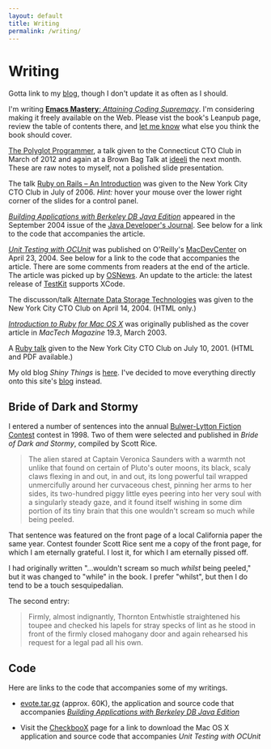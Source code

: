 ```yaml
---
layout: default
title: Writing
permalink: /writing/
---
```


# Writing

Gotta link to my [blog](https://www.jimmenard.com/blog.html), though I don't
update it as often as I should.

I'm writing
[<strong>Emacs Mastery</strong>: <em>Attaining Coding Supremacy</em>](https://leanpub.com/emacs-mastery).
I'm considering making it freely available on the Web. Please vist the
book's Leanpub page, review the table of contents there, and
[let me know](mailto:jim@jimmenard.com) what else you think the book should
cover.

[The Polyglot Programmer](complangs.html), a talk given to the
Connecticut CTO Club in March of 2012 and again at a Brown Bag Talk
at [ideeli](http://www.ideeli.com) the next month. These are raw
notes to myself, not a polished slide presentation.

The talk
[Ruby on Rails &ndash; An Introduction](rails_ctoclub/s5/index.html) was
given to the New York City CTO Club in July of 2006. _Hint:_ hover your
mouse over the lower right corner of the slides for a control panel.

[<cite>Building Applications with Berkeley DB Java Edition</cite>](http://java.sys-con.com/node/46235)
appeared in the September 2004 issue of the
[Java Developer's Journal](http://java.sys-con.com/). See below for a link
to the code that accompanies the article.

[<cite>Unit
Testing with OCUnit</cite>](http://www.macdevcenter.com/pub/a/mac/2004/04/23/ocunit.html)
was published on O'Reilly's [MacDevCenter](http://www.macdevcenter.com/) on April 23, 2004. See
below for a link to the code that accompanies the article. There are some
comments from readers at the end of the article. The article was picked up by
[OSNews](http://www.osnews.com/story.php?news_id=6823). An update
to the article: the latest release of [TestKit](http://testkit.sourceforge.net/) supports XCode.

The discusson/talk [Alternate Data Storage
Technologies](alternate_storage.html) was given to the New York City CTO Club on April 14, 2004.
(HTML only.)

[<cite>Introduction to Ruby for Mac OS
X</cite>](Intro_to_Ruby.html) was originally published as the cover article in <cite>MacTech
Magazine</cite> 19.3, March 2003.

A [Ruby talk](rubytalk/index.html) given to the New York City
CTO Club on July 10, 2001. (HTML and PDF available.)

My old blog <cite>Shiny Things</cite>
is [here](http://jimmenard.blogspot.com/). I've decided to move everything
directly onto this site's [blog](https://www.jimmenard.com/blog.html)
instead.

<a id="bride"/>
<h2>Bride of Dark and Stormy</h2>

I entered a number of sentences into the
annual [Bulwer-Lytton Fiction Contest](http://www.bulwer-lytton.com/)
contest in 1998. Two of them were selected and published in <cite>Bride of
Dark and Stormy</cite>, compiled by Scott Rice.

> The alien stared at Captain Veronica Saunders with a warmth not unlike
> that found on certain of Pluto's outer moons, its black, scaly claws
> flexing in and out, in and out, its long powerful tail wrapped
> unmercifully around her curvaceous chest, pinning her arms to her sides,
> its two-hundred piggy little eyes peering into her very soul with a
> singularly steady gaze, and it found itself wishing in some dim portion of
> its tiny brain that this one wouldn't scream so much while being peeled.

That sentence was featured on the front page of a local California paper
the same year. Contest founder Scott Rice sent me a copy of the front page,
for which I am eternally grateful. I lost it, for which I am eternally pissed
off.

I had originally written "...wouldn't scream so much
_whilst_ being peeled," but it was changed to "while" in the book. I
prefer "whilst", but then I do tend to be a touch sesquipedalian.

The second entry:

> Firmly, almost indignantly, Thornton Entwhistle straightened his toupee
> and checked his lapels for stray specks of lint as he stood in front of
> the firmly closed mahogany door and again rehearsed his request for a
> legal pad all his own.

<a id="code"/>
<h2>Code</h2>

Here are links to the code that accompanies some of my writings.

- [evote.tar.gz](evote.tar.gz) (approx. 60K), the application and source
  code that accompanies
  [<cite>Building Applications with Berkeley DB Java Edition</cite>](http://www.sys-con.com/story/?storyid=46235&amp;DE=1)

- Visit the [CheckbooX](projects/CheckbooX/index.html) page for a link to
  download the Mac OS X application and source code that accompanies
  <cite>Unit Testing with OCUnit</cite>
